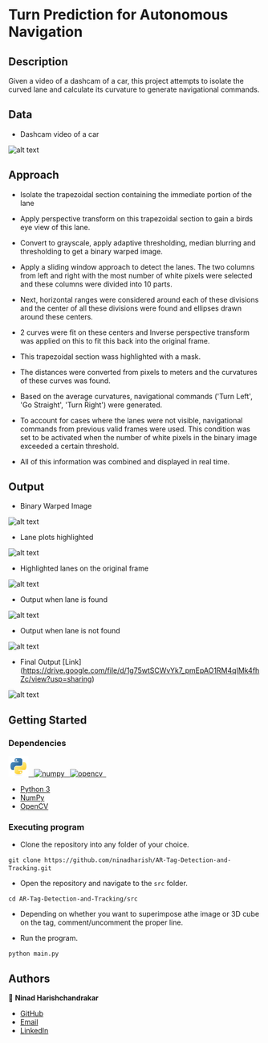 # Turn Prediction for Autonomous Navigation

## Description

Given a video of a dashcam of a car, this project attempts to isolate the curved lane and calculate its curvature to generate navigational commands.


## Data

* Dashcam video of a car

![alt text](/data/data.gif)


## Approach

* Isolate the trapezoidal section containing the immediate portion of the lane

* Apply perspective transform on this trapezoidal section to gain a birds eye view of this lane.

* Convert to grayscale, apply adaptive thresholding, median blurring and thresholding to get a binary warped image.

* Apply a sliding window approach to detect the lanes. The two columns from left and right with the most number of white pixels were selected and these columns were divided into 10 parts.

* Next, horizontal ranges were considered around each of these divisions and the center of all these divisions were found and ellipses drawn around these centers.

* 2 curves were fit on these centers and Inverse perspective transform was applied on this to fit this back into the original frame.

* This trapezoidal section wass highlighted with a mask.

* The distances were converted from pixels to meters and the curvatures of these curves was found.

* Based on the average curvatures, navigational commands ('Turn Left', 'Go Straight', 'Turn Right') were generated.

* To account for cases where the lanes were not visible, navigational commands from previous valid frames were used. This condition was set to be activated when the number of white pixels in the binary image exceeded a certain threshold.

* All of this information was combined and displayed in real time.


## Output

* Binary Warped Image

![alt text](/output/out1.png)

* Lane plots highlighted

![alt text](/output/out2.png)

* Highlighted lanes on the original frame

![alt text](/output/out3.png)

* Output when lane is found

![alt text](/output/out4.png)

* Output when lane is not found

![alt text](/output/out5.png)

* Final Output [Link] (https://drive.google.com/file/d/1g75wtSCWvYk7_pmEpAO1RM4qIMk4fhZc/view?usp=sharing)

![alt text](/output/outvid.gif)


## Getting Started

### Dependencies

<p align="left"> 
<a href="https://www.python.org" target="_blank" rel="noreferrer"> <img src="https://raw.githubusercontent.com/devicons/devicon/master/icons/python/python-original.svg" alt="python" width="40" height="40"/>&ensp; </a>
<a href="https://numpy.org/" target="_blank" rel="noreferrer"> <img src="https://www.codebykelvin.com/learning/python/data-science/numpy-series/cover-numpy.png" alt="numpy" width="40" height="40"/>&ensp; </a>
<a href="https://opencv.org/" target="_blank" rel="noreferrer"> <img src="https://avatars.githubusercontent.com/u/5009934?v=4&s=400" alt="opencv" width="40" height="40"/>&ensp; </a>

* [Python 3](https://www.python.org/)
* [NumPy](https://numpy.org/)
* [OpenCV](https://opencv.org/)


### Executing program

* Clone the repository into any folder of your choice.
```
git clone https://github.com/ninadharish/AR-Tag-Detection-and-Tracking.git
```

* Open the repository and navigate to the `src` folder.
```
cd AR-Tag-Detection-and-Tracking/src
```
* Depending on whether you want to superimpose athe image or 3D cube on the tag, comment/uncomment the proper line.

* Run the program.
```
python main.py
```


## Authors

👤 **Ninad Harishchandrakar**

* [GitHub](https://github.com/ninadharish)
* [Email](mailto:ninad.harish@gmail.com)
* [LinkedIn](https://linkedin.com/in/ninadharish)